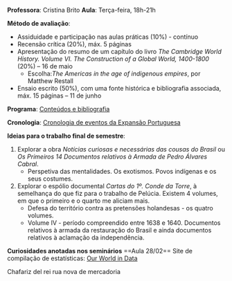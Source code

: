 **Professora**: Cristina Brito
**Aula**: Terça-feira, 18h-21h

**Método de avaliação**:
- Assiduidade e participação nas aulas práticas (10%) - contínuo
- Recensão crítica (20%), máx. 5 páginas
- Apresentação do resumo de um capítulo do livro *The Cambridge World History. Volume VI. The Construction of a Global World, 1400-1800* (20%) – 16 de maio 
	- Escolha:*The Americas in the age of indigenous empires*, por Matthew Restall
- Ensaio escrito (50%), com uma fonte histórica e bibliografia associada, máx. 15 páginas – 11 de junho

**Programa**: [Conteúdos e bibliografia](file:///C:/Users/maria/Downloads/Syllabus%20Descobrimento%20e%20Globaliza%C3%A7%C3%A3o%202023.pdf)

**Cronologia**: [Cronologia de eventos da Expansão Portuguesa](file:///C:/Users/maria/Downloads/Cronologia%20da%20Hist%C3%B3ria%20da%20Expans%C3%A3o.pdf)

**Ideias para o trabalho final de semestre**:
1. Explorar a obra *Notícias curiosas e necessárias das cousas do Brasil* ou *Os Primeiros 14 Documentos relativos à Armada de Pedro Álvares Cabral*. 
	- Perspetiva das mentalidades. Os exotismos. Povos indígenas e os seus costumes.
2. Explorar o espólio documental *Cartas do 1º. Conde da Torre*, à semelhança do que fiz para o trabalho de Pelúcia. Existem 4 volumes, em que o primeiro e o quarto me aliciam mais.
	- Defesa do território contra as pretensões holandesas - os quatro volumes.
	- Volume IV - período compreendido entre 1638 e 1640. Documentos relativos à armada da restauração do Brasil e ainda documentos relativos à aclamação da independência.

**Curiosidades anotadas nos seminários**
==Aula 28/02==
Site de compilação de estatísticas: [Our World in Data](https://ourworldindata.org/)

Chafariz del rei
rua nova de mercadoria